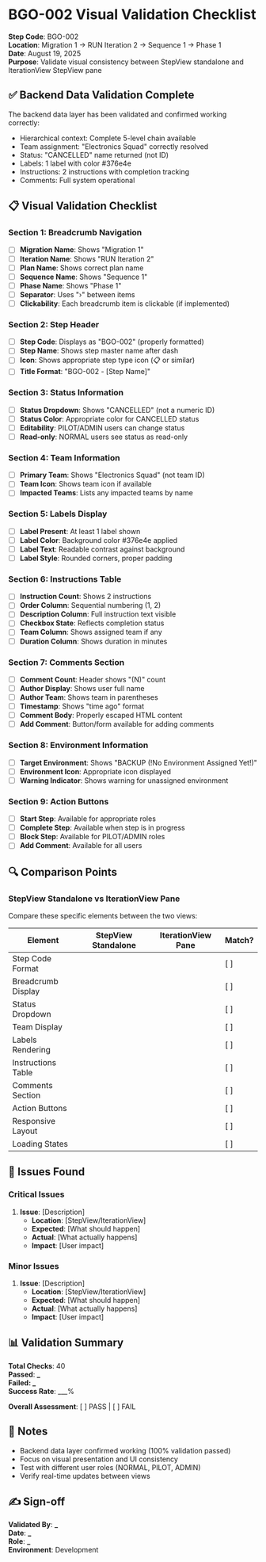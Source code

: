 # BGO-002 Visual Validation Checklist

**Step Code**: BGO-002  
**Location**: Migration 1 → RUN Iteration 2 → Sequence 1 → Phase 1  
**Date**: August 19, 2025  
**Purpose**: Validate visual consistency between StepView standalone and IterationView StepView pane

## ✅ Backend Data Validation Complete

The backend data layer has been validated and confirmed working correctly:

- Hierarchical context: Complete 5-level chain available
- Team assignment: "Electronics Squad" correctly resolved
- Status: "CANCELLED" name returned (not ID)
- Labels: 1 label with color #376e4e
- Instructions: 2 instructions with completion tracking
- Comments: Full system operational

## 📋 Visual Validation Checklist

### Section 1: Breadcrumb Navigation

- [ ] **Migration Name**: Shows "Migration 1"
- [ ] **Iteration Name**: Shows "RUN Iteration 2"
- [ ] **Plan Name**: Shows correct plan name
- [ ] **Sequence Name**: Shows "Sequence 1"
- [ ] **Phase Name**: Shows "Phase 1"
- [ ] **Separator**: Uses "›" between items
- [ ] **Clickability**: Each breadcrumb item is clickable (if implemented)

### Section 2: Step Header

- [ ] **Step Code**: Displays as "BGO-002" (properly formatted)
- [ ] **Step Name**: Shows step master name after dash
- [ ] **Icon**: Shows appropriate step type icon (📋 or similar)
- [ ] **Title Format**: "BGO-002 - [Step Name]"

### Section 3: Status Information

- [ ] **Status Dropdown**: Shows "CANCELLED" (not a numeric ID)
- [ ] **Status Color**: Appropriate color for CANCELLED status
- [ ] **Editability**: PILOT/ADMIN users can change status
- [ ] **Read-only**: NORMAL users see status as read-only

### Section 4: Team Information

- [ ] **Primary Team**: Shows "Electronics Squad" (not team ID)
- [ ] **Team Icon**: Shows team icon if available
- [ ] **Impacted Teams**: Lists any impacted teams by name

### Section 5: Labels Display

- [ ] **Label Present**: At least 1 label shown
- [ ] **Label Color**: Background color #376e4e applied
- [ ] **Label Text**: Readable contrast against background
- [ ] **Label Style**: Rounded corners, proper padding

### Section 6: Instructions Table

- [ ] **Instruction Count**: Shows 2 instructions
- [ ] **Order Column**: Sequential numbering (1, 2)
- [ ] **Description Column**: Full instruction text visible
- [ ] **Checkbox State**: Reflects completion status
- [ ] **Team Column**: Shows assigned team if any
- [ ] **Duration Column**: Shows duration in minutes

### Section 7: Comments Section

- [ ] **Comment Count**: Header shows "(N)" count
- [ ] **Author Display**: Shows user full name
- [ ] **Author Team**: Shows team in parentheses
- [ ] **Timestamp**: Shows "time ago" format
- [ ] **Comment Body**: Properly escaped HTML content
- [ ] **Add Comment**: Button/form available for adding comments

### Section 8: Environment Information

- [ ] **Target Environment**: Shows "BACKUP (!No Environment Assigned Yet!)"
- [ ] **Environment Icon**: Appropriate icon displayed
- [ ] **Warning Indicator**: Shows warning for unassigned environment

### Section 9: Action Buttons

- [ ] **Start Step**: Available for appropriate roles
- [ ] **Complete Step**: Available when step is in progress
- [ ] **Block Step**: Available for PILOT/ADMIN roles
- [ ] **Add Comment**: Available for all users

## 🔍 Comparison Points

### StepView Standalone vs IterationView Pane

Compare these specific elements between the two views:

| Element            | StepView Standalone | IterationView Pane | Match? |
| ------------------ | ------------------- | ------------------ | ------ |
| Step Code Format   |                     |                    | [ ]    |
| Breadcrumb Display |                     |                    | [ ]    |
| Status Dropdown    |                     |                    | [ ]    |
| Team Display       |                     |                    | [ ]    |
| Labels Rendering   |                     |                    | [ ]    |
| Instructions Table |                     |                    | [ ]    |
| Comments Section   |                     |                    | [ ]    |
| Action Buttons     |                     |                    | [ ]    |
| Responsive Layout  |                     |                    | [ ]    |
| Loading States     |                     |                    | [ ]    |

## 🐛 Issues Found

### Critical Issues

1. **Issue**: [Description]
   - **Location**: [StepView/IterationView]
   - **Expected**: [What should happen]
   - **Actual**: [What actually happens]
   - **Impact**: [User impact]

### Minor Issues

1. **Issue**: [Description]
   - **Location**: [StepView/IterationView]
   - **Expected**: [What should happen]
   - **Actual**: [What actually happens]
   - **Impact**: [User impact]

## 📊 Validation Summary

**Total Checks**: 40  
**Passed**: **_  
**Failed**: _**  
**Success Rate**: \_\_\_%

**Overall Assessment**: [ ] PASS | [ ] FAIL

## 📝 Notes

- Backend data layer confirmed working (100% validation passed)
- Focus on visual presentation and UI consistency
- Test with different user roles (NORMAL, PILOT, ADMIN)
- Verify real-time updates between views

## ✍️ Sign-off

**Validated By**: ********\_********  
**Date**: ********\_********  
**Role**: ********\_********  
**Environment**: Development
